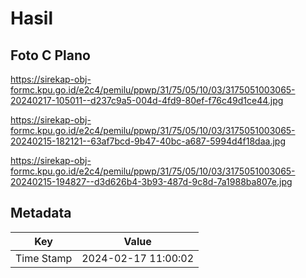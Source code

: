 # Hasil

## Foto C Plano

https://sirekap-obj-formc.kpu.go.id/e2c4/pemilu/ppwp/31/75/05/10/03/3175051003065-20240217-105011--d237c9a5-004d-4fd9-80ef-f76c49d1ce44.jpg

https://sirekap-obj-formc.kpu.go.id/e2c4/pemilu/ppwp/31/75/05/10/03/3175051003065-20240215-182121--63af7bcd-9b47-40bc-a687-5994d4f18daa.jpg

https://sirekap-obj-formc.kpu.go.id/e2c4/pemilu/ppwp/31/75/05/10/03/3175051003065-20240215-194827--d3d626b4-3b93-487d-9c8d-7a1988ba807e.jpg


## Metadata

| Key        | Value               |
| ---------- | ------------------- |
| Time Stamp | 2024-02-17 11:00:02 |



